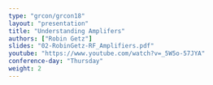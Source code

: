 ```yaml
---
type: "grcon/grcon18"
layout: "presentation"
title: "Understanding Amplifers"
authors: ["Robin Getz"]
slides: "02-RobinGetz-RF_Amplifiers.pdf"
youtube: "https://www.youtube.com/watch?v=_5W5o-57JYA"
conference-day: "Thursday"
weight: 2
---
```

<!-- FIXME -->

